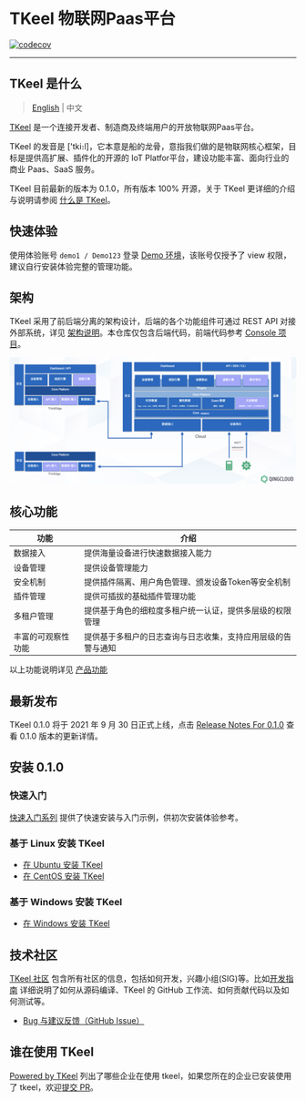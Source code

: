 # TKeel 物联网Paas平台

[![codecov](https://codecov.io/gh/xujielong/demo/branch/master/graph/badge.svg?token=MR6NSOHHA9)](https://codecov.io/gh/xujielong/demo)

----

## TKeel 是什么

> [English](README.md) | 中文

[TKeel](https://docs.qingcloud.com/iot/) 是一个连接开发者、制造商及终端用户的开放物联网Paas平台。

TKeel 的发音是 ['tki։l]，它本意是船的龙骨，意指我们做的是物联网核心框架，目标是提供高扩展、插件化的开源的 IoT Platfor平台，建设功能丰富、面向行业的商业 Paas、SaaS 服务。

TKeel 目前最新的版本为 0.1.0，所有版本 100% 开源，关于 TKeel 更详细的介绍与说明请参阅 [什么是 TKeel](docs/introduction/what-is-tkeel.md)。


## 快速体验

使用体验账号 `demo1 / Demo123` 登录 [Demo 环境](https://iot.console.qingcloud.com/)，该账号仅授予了 view 权限，建议自行安装体验完整的管理功能。

## 架构

TKeel 采用了前后端分离的架构设计，后端的各个功能组件可通过 REST API 对接外部系统，详见 [架构说明](docs/introduction/architecture.md)。本仓库仅包含后端代码，前端代码参考 [Console 项目](https://github.com/xujielong/console)。

![Architecture](docs/images/architecture.png)

## 核心功能

|功能 |介绍 |
| --- | ---|
| 数据接入 | 提供海量设备进行快速数据接入能力 |
| 设备管理 | 提供设备管理能力 |
| 安全机制 | 提供插件隔离、用户角色管理、颁发设备Token等安全机制 |
| 插件管理 | 提供可插拔的基础插件管理功能 |
| 多租户管理 | 提供基于角色的细粒度多租户统一认证，提供多层级的权限管理 |
| 丰富的可观察性功能 | 提供基于多租户的日志查询与日志收集，支持应用层级的告警与通知 |

以上功能说明详见 [产品功能](docs/introduction/features.md)

## 最新发布

TKeel 0.1.0 将于 2021 年 9 月 30 日正式上线，点击 [Release Notes For 0.1.0](docs/release/release-v010.md) 查看 0.1.0 版本的更新详情。

## 安装 0.1.0

### 快速入门

[快速入门系列](docs/introduction/quick-start.md) 提供了快速安装与入门示例，供初次安装体验参考。

### 基于 Linux 安装 TKeel

- [在 Ubuntu 安装 TKeel](docs/introduction/install-tkeel-on-ubuntu.md)
- [在 CentOS 安装 TKeel](docs/introduction/install-tkeel-on-centos.md)

### 基于 Windows 安装 TKeel

- [在 Windows 安装 TKeel](docs/introduction/install-tkeel-on-windows.md)

## 技术社区

[TKeel 社区](https://github.com/xujielong/community) 包含所有社区的信息，包括如何开发，兴趣小组(SIG)等。比如[开发指南](https://github.com/xujielong/community/developer-guide/development.md) 详细说明了如何从源码编译、TKeel 的 GitHub 工作流、如何贡献代码以及如何测试等。

- [Bug 与建议反馈（GitHub Issue）](https://github.com/xujielong/demo/issues)

## 谁在使用 TKeel

[Powered by TKeel](https://github.com/xujielong/demo/docs/case.md) 列出了哪些企业在使用 tkeel，如果您所在的企业已安装使用了 tkeel，欢迎[提交 PR](https://github.com/xujielong/demo/docs/powered-by-tkeel.md)。

